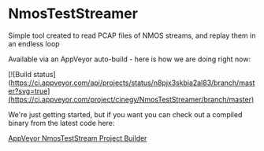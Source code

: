 # NmosTestStreamer

Simple tool created to read PCAP files of NMOS streams, and replay them in an endless loop

Available via an AppVeyor auto-build - here is how we are doing right now: 

[![Build status](https://ci.appveyor.com/api/projects/status/n8pjx3skbia2al83/branch/master?svg=true](https://ci.appveyor.com/project/cinegy/NmosTestStreamer/branch/master)

We're just getting started, but if you want you can check out a compiled binary from the latest code here:

[AppVeyor NmosTestStream Project Builder](https://ci.appveyor.com/project/cinegy/NmosTestStreamer)


